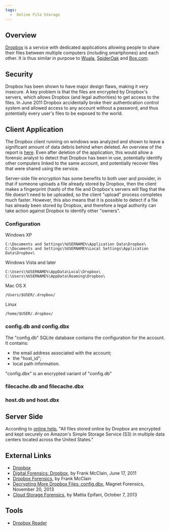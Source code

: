 ```yaml
---
tags:
  -  Online File Storage
---
```

## Overview

[Dropbox](http://www.dropbox.com) is a service with dedicated
applications allowing people to share their files between multiple
computers (including smartphones) and each other. It is thus similar in
purpose to [Wuala](wuala.md), [SpiderOak](SpiderOak "wikilink")
and [Box.com](box.com.md).

## Security

Dropbox has been shown to have major design flaws, making it very
insecure. A key problem is that the files are encrypted by Dropbox's
servers, which allows Dropbox (and legal authorities) to get access to
the files. In June 2011 Dropbox accidentally broke their authentication
control system and allowed access to any account without a password, and
thus potentially every user's files to be exposed to the world.

## Client Application

The Dropbox client running on windows was analyzed and shown to leave a
significant amount of data debris behind when deleted. An overview of
the report is
[here](http://computer-forensics.sans.org/blog/2011/06/17/digital-forensics-rain-drop-keeps-falling-on-my-box).
Even after deletion of the application, this would allow a forensic
analyst to detect that Dropbox has been in use, potentially identify
other computers linked to the same account, and potentially recover
files that were shared using the service.

Server-side file encryption has some benefits to both user and provider,
in that if someone uploads a file already stored by Dropbox, then the
client makes a fingerprint (hash) of the file and Dropbox's servers will
flag that the file doesn't need to be uploaded, so the client "upload"
process completes much faster. However, this also means that it is
possible to detect if a file has already been stored by Dropbox, and
therefore a legal authority can take action against Dropbox to identify
other "owners".

### Configuration

Windows XP

    C:\Documents and Settings\%USERNAME%\Application Data\Dropbox\
    C:\Documents and Settings\%USERNAME%\Local Settings\Application Data\Dropbox\

Windows Vista and later

    C:\Users\%USERNAME%\AppData\Local\Dropbox\
    C:\Users\%USERNAME%\AppData\Roaming\Dropbox\

Mac OS X

    /Users/$USER/.dropbox/

Linux

    /home/$USER/.dropbox/

### config.db and config.dbx

The "config.db" SQLite database contains the configuration for the
account. It contains:

- the email address associated with the account;
- the "host_id";
- local path information.

"config.dbx" is an encrypted variant of "config.db"

### filecache.db and filecache.dbx

### host.db and host.dbx

## Server Side

According to [online help](https://www.dropbox.com/help/7), "All files
stored online by Dropbox are encrypted and kept securely on Amazon's
Simple Storage Service (S3) in multiple data centers located across the
United States."

## External Links

- [Dropbox](http://www.dropbox.com)
- [Digital Forensics:
  Dropbox](https://digital-forensics.sans.org/blog/2011/06/17/digital-forensics-rain-drop-keeps-falling-on-my-box),
  by Frank McClain, June 17, 2011
- [Dropbox Forensics](http://www.forensicfocus.com/dropbox-forensics),
  by Frank McClain
- [Decrypting More Dropbox Files:
  config.dbx](http://www.magnetforensics.com/decrypting-the-config-dbx-file/),
  Magnet Forensics, November 20, 2013
- [Cloud Storage
  Forensics](https://digital-forensics.sans.org/summit-archives/Prague_Summit/Cloud_Storage_Forensics_Mattia_Eppifani.pdf),
  by Mattia Epifani, October 7, 2013

## Tools

- [Dropbox
  Reader](http://www.cybermarshal.com/index.php/cyber-marshal-utilities/dropbox-reader)

